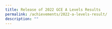 ```yaml
---
title: Release of 2022 GCE A Levels Results
permalink: /achievements/2022-a-levels-result/
description: ""
---
```

